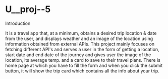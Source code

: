 # U__proj--5

Introduction

It is a travel app that, at a minimum, obtains a desired trip location & date from the user, and displays weather and an image of the location using information obtained from external APIs. This project mainly focuses on fetching different API's and serves a user in the form of getting a location, start date and end date of the journey and gives user the image of the location, its average temp. and a card to save to their travel plans. There is home page at which you have to fill the form and when you click the submit button, it will show the trip card which contains all the info about your trip.

